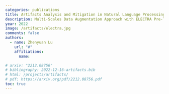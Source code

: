```yaml
---
categories: publications
title: Artifacts Analysis and Mitigation in Natural Language Processing
description: Multi-Scales Data Augmentation Approach with ELECTRA Pre-Trained Model.
year: 2022
image: /artifacts/electra.jpg
comments: false
authors:
  - name: Zhenyuan Lu
    url: "#"
    affiliations: 
      name: 

# arxiv: "2212.08756"
# bibliography: 2022-12-16-artifacts.bib
# html: /projects/artifacts/
# pdf: https://arxiv.org/pdf/2212.08756.pdf
toc: true
---
```

